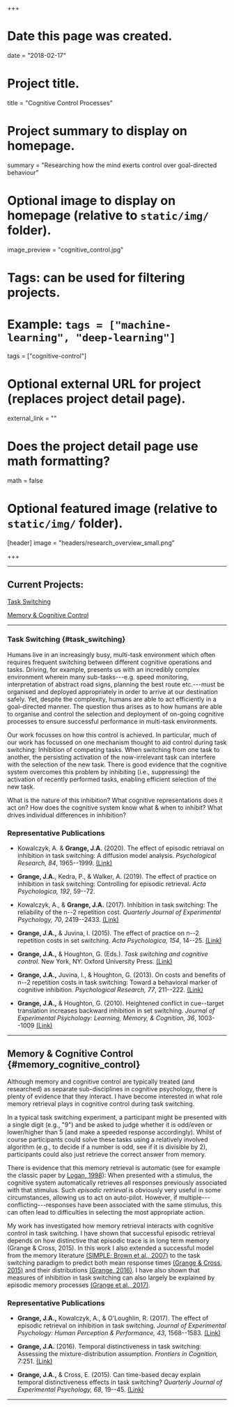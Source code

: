 +++
# Date this page was created.
date = "2018-02-17"

# Project title.
title = "Cognitive Control Processes"

# Project summary to display on homepage.
summary = "Researching how the mind exerts control over goal-directed behaviour"

# Optional image to display on homepage (relative to `static/img/` folder).
image_preview = "cognitive_control.jpg"

# Tags: can be used for filtering projects.
# Example: `tags = ["machine-learning", "deep-learning"]`
tags = ["cognitive-control"]

# Optional external URL for project (replaces project detail page).
external_link = ""

# Does the project detail page use math formatting?
math = false

# Optional featured image (relative to `static/img/` folder).
[header]
image = "headers/research_overview_small.png"

+++
***
## Current Projects:

[Task Switching](#task_switching)

[Memory & Cognitive Control](#memory_cognitive_control)

***
### Task Switching {#task_switching}
Humans live in an increasingly busy, multi-task environment which often requires frequent switching between different cognitive operations and tasks. Driving, for example, presents us with an incredibly complex environment wherein many sub-tasks---e.g. speed monitoring, interpretation of abstract road signs, planning the best route etc.---must be organised and deployed appropriately in order to arrive at our destination safely. Yet, despite the complexity, humans are able to act efficiently in a goal-directed manner. The question thus arises as to how humans are able to organise and control the selection and deployment of on-going cognitive processes to ensure successful performance in multi-task environments.

Our work focusses on how this control is achieved. In particular, much of our work has focussed on one mechanism thought to aid control during task switching: Inhibition of competing tasks. When switching from one task to another, the persisting activation of the now-irrelevant task can interfere with the selection of the new task. There is good evidence that the cognitive system overcomes this problem by inhibiting (i.e., suppressing) the activation of recently performed tasks, enabling efficient selection of the new task.

What is the nature of this inhibition? What cognitive representations does it act on? How does the cognitive system know what & when to inhibit? What drives individual differences in inhibition?

### Representative Publications

* Kowalczyk, A. & **Grange, J.A.** (2020). The effect of episodic retriaval on inhibition in task switching: A diffusion model analysis. *Psychological Research, 84*, 1965--1999. [(Link)](https://www.jimgrange.org/publication/kowalczyk-diffusion/)

* **Grange, J.A.**, Kedra, P., & Walker, A. (2019). The effect of practice on inhibition in task switching: Controlling for episodic retrieval. *Acta Psychologica, 192*, 59--72.

* Kowalczyk, A., & **Grange, J.A.** (2017). Inhibition in task switching: The reliability of the n--2 repetition cost. *Quarterly Journal of Experimental Psychology, 70*, 2419--2433. [(Link)](https://www.jimgrange.org/publication/kowalczyk-inhibition_reliability/)

* **Grange, J.A.,** & Juvina, I. (2015). The effect of practice on n--2 repetition costs in set switching. *Acta Psychologica, 154*, 14--25. [(Link)](https://www.jimgrange.org/publication/Grange-inhibition_practice/)

* **Grange, J.A.,** & Houghton, G. (Eds.). *Task switching and cognitive control*. New York, NY: Oxford University Press. [(Link)](https://www.jimgrange.org/publication/grange-task_switching_book/) 

* **Grange, J.A.,** Juvina, I., & Houghton, G. (2013). On costs and benefits of n--2 repetition costs in task switching: Toward a behavioral marker of cognitive inhibition. *Psychological Research, 77*, 211--222. [(Link)](https://www.jimgrange.org/publication/grange-costs_benefits_inhibition_model/) 

* **Grange, J.A.,** & Houghton, G. (2010). Heightened conflict in cue--target translation increases backward inhibition in set switching. *Journal of Experimental Psychology: Learning, Memory, & Cognition, 36*, 1003--1009 [(Link)](https://www.jimgrange.org/publication/grange-negative_transfer/)

***
## Memory & Cognitive Control {#memory_cognitive_control}

Although memory and cognitive control are typically treated (and researched) as separate sub-disciplines in cognitive psychology, there is plenty of evidence that they interact. I have become interested in what role memory retrieval plays in cognitive control during task switching.

In a typical task switching experiment, a participant might be presented with a single digit (e.g., "9") and be asked to judge whether it is odd/even or lower/higher than 5 (and make a speeded response accordingly). Whilst of course participants could solve these tasks using a relatively involved algorithm (e.g., to decide if a number is odd, see if it is divisible by 2), participants could also just retrieve the correct answer from memory. 

There is evidence that this memory retrieval is automatic (see for example the classic paper by [Logan, 1998](http://www.psy.vanderbilt.edu/faculty/logan/1988LoganPR.pdf)): When presented with a stimulus, the cognitive system automatically retrieves all responses previously associated with that stimulus. Such *episodic retrieval* is obviously very useful in some circumstances, allowing us to act on auto-pilot. However, if multiple---conflicting---responses have been associated with the same stimulus, this can often lead to difficulties in selecting the most appropriate action. 

My work has investigated how memory retrieval interacts with cognitive control in task switching. I have shown that successful episodic retrieval depends on how distinctive that episodic trace is in long term memory (Grange & Cross, 2015). In this work I also extended a successful model from the memory literature [(SIMPLE; Brown et al., 2007)](http://psycnet.apa.org/fulltext/2007-10421-001.html) to the task switching paradigm to predict both mean response times [(Grange & Cross, 2015)](https://www.jimgrange.org/publication/Grange-temporal_distinctiveness/) and their distributions [(Grange, 2016)](https://www.jimgrange.org/publication/Grange-mixture_dist/). I have also shown that measures of inhibition in task switching can also largely be explained by episodic memory processes [(Grange et al., 2017)](https://www.jimgrange.org/publication/episodic_retrieval/). 

### Representative Publications

* **Grange, J.A.,** Kowalczyk, A., & O'Loughlin, R. (2017). The effect of episodic retrieval on inhibition in task switching. *Journal of Experimental Psychology: Human Perception & Performance, 43*, 1568--1583. [(Link)](https://www.jimgrange.org/publication/episodic_retrieval/)

* **Grange, J.A.** (2016). Temporal distinctiveness in task switching: Assessing the mixture-distribution assumption. *Frontiers in Cognition, 7*:251. [(Link)](https://www.jimgrange.org/publication/Grange-mixture_dist/)

* **Grange, J.A.,** & Cross, E. (2015). Can time-based decay explain temporal distinctiveness effects in task switching? *Quarterly Journal of Experimental Psychology, 68*, 19--45. [(Link)](https://www.jimgrange.org/publication/Grange-temporal_distinctiveness/)

***

